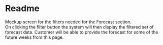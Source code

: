 # Readme

Mockup screen for the filters needed for the Forecast section.
<br/>
On clicking the filter button the system will then display the filtered set of forecast data. Customer will be able to provide the forecast for some of the future weeks from this page.